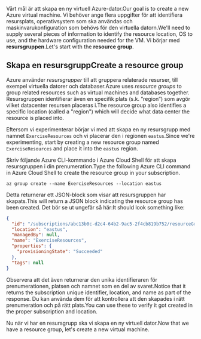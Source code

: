 <span data-ttu-id="169e9-101">Vårt mål är att skapa en ny virtuell Azure-dator.</span><span class="sxs-lookup"><span data-stu-id="169e9-101">Our goal is to create a new Azure virtual machine.</span></span> <span data-ttu-id="169e9-102">Vi behöver ange flera uppgifter för att identifiera resursplats, operativsystem som ska användas och maskinvarukonfiguration som behövs för den virtuella datorn.</span><span class="sxs-lookup"><span data-stu-id="169e9-102">We'll need to supply several pieces of information to identify the resource location, OS to use, and the hardware configuration needed for the VM.</span></span> <span data-ttu-id="169e9-103">Vi börjar med **resursgruppen**.</span><span class="sxs-lookup"><span data-stu-id="169e9-103">Let's start with the **resource group**.</span></span>

## <a name="create-a-resource-group"></a><span data-ttu-id="169e9-104">Skapa en resursgrupp</span><span class="sxs-lookup"><span data-stu-id="169e9-104">Create a resource group</span></span>

<span data-ttu-id="169e9-105">Azure använder _resursgrupper_ till att gruppera relaterade resurser, till exempel virtuella datorer och databaser.</span><span class="sxs-lookup"><span data-stu-id="169e9-105">Azure uses _resource groups_ to group related resources such as virtual machines and databases together.</span></span> <span data-ttu-id="169e9-106">Resursgruppen identifierar även en specifik plats (s.k. ”region”) som avgör vilket datacenter resursen placeras i.</span><span class="sxs-lookup"><span data-stu-id="169e9-106">The resource group also identifies a specific location (called a "region") which will decide what data center the resource is placed into.</span></span>

<span data-ttu-id="169e9-107">Eftersom vi experimenterar börjar vi med att skapa en ny resursgrupp med namnet `ExerciseResources` och vi placerar den i regionen `eastus`.</span><span class="sxs-lookup"><span data-stu-id="169e9-107">Since we're experimenting, start by creating a new resource group named `ExerciseResources` and place it into the `eastus` region.</span></span>

<!-- TODO: replace with free ed-tier -->

<span data-ttu-id="169e9-108">Skriv följande Azure CLI-kommando i Azure Cloud Shell för att skapa resursgruppen i din prenumeration.</span><span class="sxs-lookup"><span data-stu-id="169e9-108">Type the following Azure CLI command in Azure Cloud Shell to create the resource group in your subscription.</span></span>

```azurecli
az group create --name ExerciseResources --location eastus
```

<span data-ttu-id="169e9-109">Detta returnerar ett JSON-block som visar att resursgruppen har skapats.</span><span class="sxs-lookup"><span data-stu-id="169e9-109">This will return a JSON block indicating the resource group has been created.</span></span> <span data-ttu-id="169e9-110">Det bör se ut ungefär så här:</span><span class="sxs-lookup"><span data-stu-id="169e9-110">It should look something like:</span></span>

```json
{
  "id": "/subscriptions/abc13b0c-d2c4-64b2-9ac5-2f4cb819b752/resourceGroups/ExerciseResources",
  "location": "eastus",
  "managedBy": null,
  "name": "ExerciseResources",
  "properties": {
    "provisioningState": "Succeeded"
  },
  "tags": null
}
```

<span data-ttu-id="169e9-111">Observera att det även returnerar den unika identifieraren för prenumerationen, platsen och namnet som en del av svaret.</span><span class="sxs-lookup"><span data-stu-id="169e9-111">Notice that it returns the subscription unique identifier, location, and name as part of the response.</span></span> <span data-ttu-id="169e9-112">Du kan använda dem för att kontrollera att den skapades i rätt prenumeration och på rätt plats.</span><span class="sxs-lookup"><span data-stu-id="169e9-112">You can use these to verify it got created in the proper subscription and location.</span></span>

<span data-ttu-id="169e9-113">Nu när vi har en resursgrupp ska vi skapa en ny virtuell dator.</span><span class="sxs-lookup"><span data-stu-id="169e9-113">Now that we have a resource group, let's create a new virtual machine.</span></span>